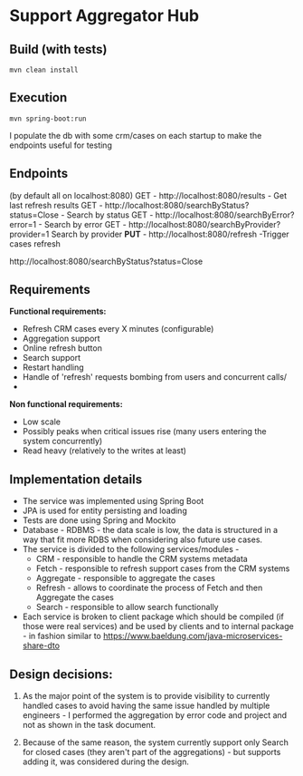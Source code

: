 # Support Aggregator Hub
## **Build (with tests)**
    mvn clean install

## **Execution**
    mvn spring-boot:run  


I populate the db with some crm/cases on each startup to make the endpoints useful for testing

## **Endpoints**
(by default all on localhost:8080)
GET - http://localhost:8080/results  - Get last refresh results
GET - http://localhost:8080/searchByStatus?status=Close - Search by status
GET - http://localhost:8080/searchByError?error=1 - Search by error
GET - http://localhost:8080/searchByProvider?provider=1 Search by provider
**PUT** - http://localhost:8080/refresh      -Trigger cases refresh


http://localhost:8080/searchByStatus?status=Close



## **Requirements**

**Functional requirements:**

- Refresh CRM cases every X minutes (configurable)
- Aggregation support
- Online refresh button
- Search support
- Restart handling
- Handle of 'refresh' requests bombing from users and concurrent calls/
-
**Non functional requirements:**

- Low scale
- Possibly peaks when critical issues rise (many users entering the system concurrently)
- Read heavy (relatively to the writes at least)

## **Implementation details**

- The service was implemented using Spring Boot
- JPA is used for entity persisting and loading
- Tests are done using Spring and Mockito
- Database - RDBMS - the data scale is low, the data is structured in a way that fit more RDBS when considering also future use cases.
- The service is divided to the following services/modules -
  - CRM - responsible to handle the CRM systems metadata
  - Fetch - responsible to refresh support cases from the CRM systems
  - Aggregate - responsible to aggregate the cases
  - Refresh - allows to coordinate the process of Fetch and then Aggregate the         cases
  - Search - responsible to allow search functionally
- Each service is broken to client package which should be compiled (if those were real services) and be used by clients and to internal package - in fashion similar to https://www.baeldung.com/java-microservices-share-dto

## **Design decisions:**

1. As the major point of the system is to provide visibility to currently handled cases to avoid having the same issue handled by multiple engineers - I performed the aggregation by error code and project and not as shown in the task document.

2. Because of the same reason, the system currently support only Search for closed cases (they aren't part of the aggregations) - but supports adding it, was considered during the design.